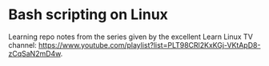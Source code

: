 # Bash scripting on Linux

Learning repo notes from the series given by the excellent Learn Linux 
TV channel: 
https://www.youtube.com/playlist?list=PLT98CRl2KxKGj-VKtApD8-zCqSaN2mD4w. 
